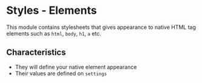 # Styles - Elements

This module contains stylesheets that gives appearance to native HTML tag elements such as `html`, `body`, `h1`, `a` etc.

## Characteristics
- They will define your native element appearance
- Their values are defined on `settings`